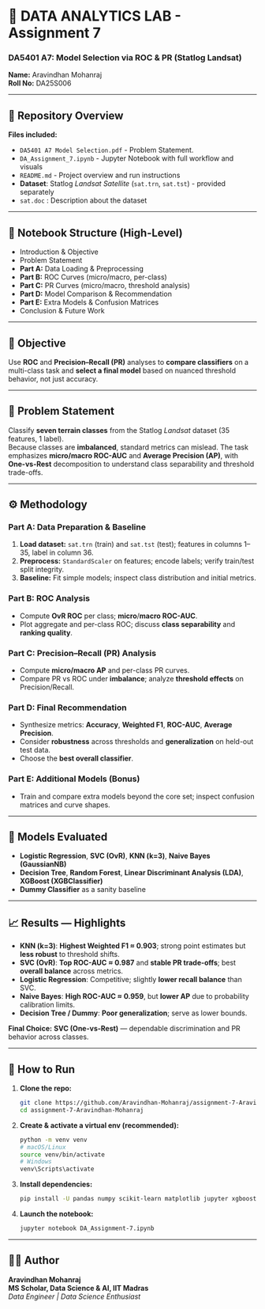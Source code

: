 # 🧮 DATA ANALYTICS LAB - Assignment 7
### **DA5401 A7: Model Selection via ROC & PR (Statlog Landsat)**

**Name:** Aravindhan Mohanraj  
**Roll No:** DA25S006  

---

## 📂 Repository Overview
**Files included:**
- `DA5401 A7 Model Selection.pdf` - Problem Statement.
- `DA_Assignment_7.ipynb` - Jupyter Notebook with full workflow and visuals  
- `README.md` - Project overview and run instructions  
- **Dataset**: Statlog *Landsat Satellite* (`sat.trn`, `sat.tst`) - provided separately
- `sat.doc` : Description about the dataset


---

## 🧠 Notebook Structure (High-Level)
- Introduction & Objective  
- Problem Statement  
- **Part A:** Data Loading & Preprocessing  
- **Part B:** ROC Curves (micro/macro, per-class)  
- **Part C:** PR Curves (micro/macro, threshold analysis)  
- **Part D:** Model Comparison & Recommendation  
- **Part E:** Extra Models & Confusion Matrices  
- Conclusion & Future Work

---

## 🎯 Objective
Use **ROC** and **Precision–Recall (PR)** analyses to **compare classifiers** on a multi-class task and **select a final model** based on nuanced threshold behavior, not just accuracy.

---

## 🧩 Problem Statement
Classify **seven terrain classes** from the Statlog *Landsat* dataset (35 features, 1 label).  
Because classes are **imbalanced**, standard metrics can mislead. The task emphasizes **micro/macro ROC-AUC** and **Average Precision (AP)**, with **One-vs-Rest** decomposition to understand class separability and threshold trade-offs.

---

## ⚙️ Methodology

### **Part A: Data Preparation & Baseline**
1. **Load dataset:** `sat.trn` (train) and `sat.tst` (test); features in columns 1–35, label in column 36.  
2. **Preprocess:** `StandardScaler` on features; encode labels; verify train/test split integrity.  
3. **Baseline:** Fit simple models; inspect class distribution and initial metrics.

### **Part B: ROC Analysis**
- Compute **OvR ROC** per class; **micro**/**macro ROC-AUC**.  
- Plot aggregate and per-class ROC; discuss **class separability** and **ranking quality**.

### **Part C: Precision–Recall (PR) Analysis**
- Compute **micro/macro AP** and per-class PR curves.  
- Compare PR vs ROC under **imbalance**; analyze **threshold effects** on Precision/Recall.

### **Part D: Final Recommendation**
- Synthesize metrics: **Accuracy**, **Weighted F1**, **ROC-AUC**, **Average Precision**.  
- Consider **robustness** across thresholds and **generalization** on held-out test data.  
- Choose the **best overall classifier**.

### **Part E: Additional Models (Bonus)**
- Train and compare extra models beyond the core set; inspect confusion matrices and curve shapes.

---

## 🤖 Models Evaluated
- **Logistic Regression**, **SVC (OvR)**, **KNN (k=3)**, **Naive Bayes (GaussianNB)**  
- **Decision Tree**, **Random Forest**, **Linear Discriminant Analysis (LDA)**, **XGBoost (XGBClassifier)**  
- **Dummy Classifier** as a sanity baseline

---

## 📈 Results — Highlights
- **KNN (k=3)**: **Highest Weighted F1 ≈ 0.903**; strong point estimates but **less robust** to threshold shifts.  
- **SVC (OvR)**: **Top ROC-AUC ≈ 0.987** and **stable PR trade-offs**; best **overall balance** across metrics.  
- **Logistic Regression**: Competitive; slightly **lower recall balance** than SVC.  
- **Naive Bayes**: **High ROC-AUC ≈ 0.959**, but **lower AP** due to probability calibration limits.  
- **Decision Tree / Dummy**: **Poor generalization**; serve as lower bounds.

**Final Choice:** **SVC (One-vs-Rest)** — dependable discrimination and PR behavior across classes.


---

## 🚀 How to Run

1. **Clone the repo:**
   ```bash
   git clone https://github.com/Aravindhan-Mohanraj/assignment-7-Aravindhan-Mohanraj.git
   cd assignment-7-Aravindhan-Mohanraj
   ```

2. **Create & activate a virtual env (recommended):**
   ```bash
   python -m venv venv
   # macOS/Linux
   source venv/bin/activate
   # Windows
   venv\Scripts\activate
   ```

3. **Install dependencies:**
   ```bash
   pip install -U pandas numpy scikit-learn matplotlib jupyter xgboost
   ```

4. **Launch the notebook:**
   ```bash
   jupyter notebook DA_Assignment-7.ipynb
   ```

---

## 👨‍💻 Author
**Aravindhan Mohanraj**  
**MS Scholar, Data Science & AI, IIT Madras**  
*Data Engineer | Data Science Enthusiast*
